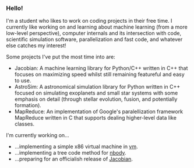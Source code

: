 ### Hello!
I'm a student who likes to work on coding projects in their free time. I currently like working on and learning about machine learning (from a more low-level perspective), computer internals and its intersection with code, scientific simulation software, parallelization and fast code, and whatever else catches my interest!

Some projects I've put the most time into are:
- Jacobian: A machine learning library for Python/C++ written in C++ that focuses on maximizing speed whilst still remaining featureful and easy to use. 
- AstroSim: A astronomical simulation library for Python written in C++ focused on simulating exoplanets and small star systems with some emphasis on detail (through stellar evolution, fusion, and potentially formation).
- MapReduce: An implementation of Google's paralellization framework MapReduce written in C that supports dealing higher-level data like classes.

I'm currently working on...
- ...implementing a simple x86 virtual machine in [vm](https://github.com/richardfeynmanrocks/vm).
- ...implementing a tree code method for [nbody](https://github.com/richardfeynmanrocks/nbody).
- ...preparing for an officialish release of [Jacobian](https://github.com/richardfeynmanrocks/Jacobian).
<!--
**richardfeynmanrocks/richardfeynmanrocks** is a ✨ _special_ ✨ repository because its `README.md` (this file) appears on your GitHub profile.

Here are some ideas to get you started:

- 🔭 I’m currently working on ...
- 🌱 I’m currently learning ...
- 👯 I’m looking to collaborate on ...
- 🤔 I’m looking for help with ...
- 💬 Ask me about ...
- 📫 How to reach me: ...
- 😄 Pronouns: ...
- ⚡ Fun fact: ...
-->

